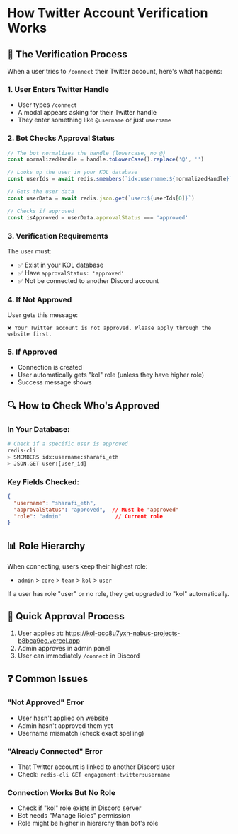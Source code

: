 # How Twitter Account Verification Works

## 🔐 The Verification Process

When a user tries to `/connect` their Twitter account, here's what happens:

### 1. **User Enters Twitter Handle**
- User types `/connect` 
- A modal appears asking for their Twitter handle
- They enter something like `@username` or just `username`

### 2. **Bot Checks Approval Status**
```javascript
// The bot normalizes the handle (lowercase, no @)
const normalizedHandle = handle.toLowerCase().replace('@', '')

// Looks up the user in your KOL database
const userIds = await redis.smembers(`idx:username:${normalizedHandle}`)

// Gets the user data
const userData = await redis.json.get(`user:${userIds[0]}`)

// Checks if approved
const isApproved = userData.approvalStatus === 'approved'
```

### 3. **Verification Requirements**
The user must:
- ✅ Exist in your KOL database
- ✅ Have `approvalStatus: 'approved'`
- ✅ Not be connected to another Discord account

### 4. **If Not Approved**
User gets this message:
```
❌ Your Twitter account is not approved. Please apply through the website first.
```

### 5. **If Approved**
- Connection is created
- User automatically gets "kol" role (unless they have higher role)
- Success message shows

## 🔍 How to Check Who's Approved

### In Your Database:
```bash
# Check if a specific user is approved
redis-cli
> SMEMBERS idx:username:sharafi_eth
> JSON.GET user:[user_id]
```

### Key Fields Checked:
```json
{
  "username": "sharafi_eth",
  "approvalStatus": "approved",  // Must be "approved"
  "role": "admin"                 // Current role
}
```

## 📊 Role Hierarchy

When connecting, users keep their highest role:
- `admin` > `core` > `team` > `kol` > `user`

If a user has role "user" or no role, they get upgraded to "kol" automatically.

## 🚀 Quick Approval Process

1. User applies at: https://kol-qcc8u7yxh-nabus-projects-b8bca9ec.vercel.app
2. Admin approves in admin panel
3. User can immediately `/connect` in Discord

## ❓ Common Issues

### "Not Approved" Error
- User hasn't applied on website
- Admin hasn't approved them yet
- Username mismatch (check exact spelling)

### "Already Connected" Error
- That Twitter account is linked to another Discord user
- Check: `redis-cli GET engagement:twitter:username`

### Connection Works But No Role
- Check if "kol" role exists in Discord server
- Bot needs "Manage Roles" permission
- Role might be higher in hierarchy than bot's role 